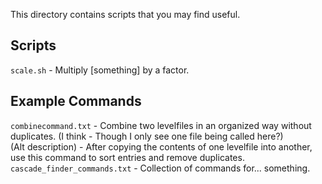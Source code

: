 This directory contains scripts that you may find useful.

## Scripts
`scale.sh` - Multiply [something] by a factor.  

## Example Commands
`combinecommand.txt` - Combine two levelfiles in an organized way without duplicates. (I think - Though I only see one file being called here?)  
(Alt description) - After copying the contents of one levelfile into another, use this command to sort entries and remove duplicates.  
`cascade_finder_commands.txt` - Collection of commands for... something.